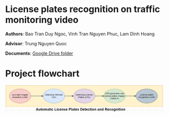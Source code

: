 # License plates recognition on traffic monitoring video

**Authors**: Bao Tran Duy Ngoc, Vinh Tran Nguyen Phuc, Lam Dinh Hoang

**Advisor**: Trung Nguyen Quoc

**Documents**:
[Google Drive folder](https://drive.google.com/drive/folders/1UyAUt5V3BCkSSTLnRYUkOGmUSd_SGKDX?fbclid=IwAR2zTmk0tEm6wW57Z34Pu52gkm_6fScPE5p4oOf0Us_i-eHdvthPtGaObkQ)



# Project flowchart

<div align="center">
    <img src="https://github.com/LamKser/FPT-ResFes-KamenRider/blob/main/Screenshot%202022-09-10%20182639.png">
</div>
